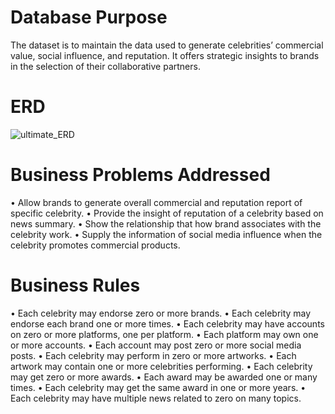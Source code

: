# Database Purpose
The dataset is to maintain the data used to generate celebrities’ commercial value, social influence, and reputation. It offers strategic insights to brands in the selection of their collaborative partners.
# ERD
![ultimate_ERD](https://github.com/YannisCS/Celebrity-Evaluation-Database/assets/34790986/87790b01-45c4-4d69-9ffc-96463418c000)

# Business Problems Addressed
•	Allow brands to generate overall commercial and reputation report of specific celebrity.
•	Provide the insight of reputation of a celebrity based on news summary.
•	Show the relationship that how brand associates with the celebrity work.
•	Supply the information of social media influence when the celebrity promotes commercial products.

# Business Rules
•	Each celebrity may endorse zero or more brands.
•	Each celebrity may endorse each brand one or more times.
•	Each celebrity may have accounts on zero or more platforms, one per platform.
•	Each platform may own one or more accounts.
•	Each account may post zero or more social media posts.
•	Each celebrity may perform in zero or more artworks.
•	Each artwork may contain one or more celebrities performing.
•	Each celebrity may get zero or more awards.
•	Each award may be awarded one or many times.
•	Each celebrity may get the same award in one or more years.
•	Each celebrity may have multiple news related to zero on many topics.

